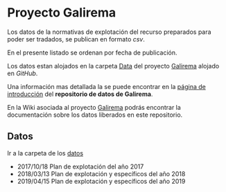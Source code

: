 # Proyecto Galirema

Los datos de la normativas de explotación del recurso preparados para poder ser tradados, se publican en formato _csv_.

En el presente listado se ordenan por fecha de publicación.

Los datos estan alojados en la carpeta [Data](https://github.com/galirema/galirema/tree/master/Data) del proyecto [Galirema](https://github.com/galirema/galirema) alojado en _GitHub_.

Una información mas detallada la se puede encontrar en la [página de introducción](https://github.com/galirema/galirema/blob/master/Data/ReadmeES.md) del __repositorio de datos de Galirema__. 

En la Wiki asociada al proyecto [Galirema](https://github.com/galirema/galirema/wiki) podrás encontrar la documentación sobre los datos liberados en este repositorio.

## Datos 

Ir a la carpeta de los [datos](https://github.com/galirema/galirema/tree/master/Data)

* 2017/10/18 Plan de explotación del año 2017
* 2018/03/13 Plan de explotación y específicos del año 2018
* 2019/04/15 Plan de explotación y específicos del año 2019

